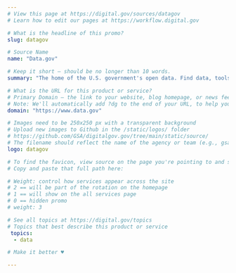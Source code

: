 ```yaml
---
# View this page at https://digital.gov/sources/datagov
# Learn how to edit our pages at https://workflow.digital.gov

# What is the headline of this promo?
slug: datagov

# Source Name
name: "Data.gov"

# Keep it short — should be no longer than 10 words.
summary: "The home of the U.S. government's open data. Find data, tools, and resources to conduct research, develop web and mobile applications, design data visualizations, and more."

# What is the URL for this product or service?
# Primary Domain — the link to your website, blog homepage, or news feed. (e.g., https://18f.gsa.gov/)
# Note: We'll automatically add ?dg to the end of your URL, to help you track links back to your site.
domain: "https://www.data.gov"

# Images need to be 250x250 px with a transparent background
# Upload new images to Github in the /static/logos/ folder
# https://github.com/GSA/digitalgov.gov/tree/main/static/source/
# The filename should reflect the name of the agency or team (e.g., gsa-logo.png or 18f-logo.png)
logo: datagov

# To find the favicon, view source on the page you're pointing to and search for "favicon" or "icon". The path to the icon should be near the top.
# Copy and paste that full path here: 

# Weight: control how services appear across the site
# 2 == will be part of the rotation on the homepage
# 1 == will show on the all services page
# 0 == hidden promo
# weight: 3

# See all topics at https://digital.gov/topics
# Topics that best describe this product or service
 topics:
  - data

# Make it better ♥

---
```


